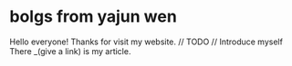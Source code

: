 # bolgs from yajun wen

Hello everyone!
Thanks for visit my website.
// TODO 
// Introduce myself
There _(give a link) is my article.

 
